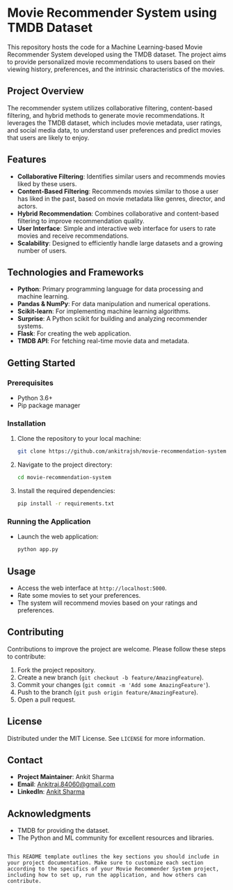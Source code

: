 # Movie Recommender System using TMDB Dataset

This repository hosts the code for a Machine Learning-based Movie Recommender System developed using the TMDB dataset. The project aims to provide personalized movie recommendations to users based on their viewing history, preferences, and the intrinsic characteristics of the movies.

## Project Overview

The recommender system utilizes collaborative filtering, content-based filtering, and hybrid methods to generate movie recommendations. It leverages the TMDB dataset, which includes movie metadata, user ratings, and social media data, to understand user preferences and predict movies that users are likely to enjoy.

## Features

- **Collaborative Filtering**: Identifies similar users and recommends movies liked by these users.
- **Content-Based Filtering**: Recommends movies similar to those a user has liked in the past, based on movie metadata like genres, director, and actors.
- **Hybrid Recommendation**: Combines collaborative and content-based filtering to improve recommendation quality.
- **User Interface**: Simple and interactive web interface for users to rate movies and receive recommendations.
- **Scalability**: Designed to efficiently handle large datasets and a growing number of users.

## Technologies and Frameworks

- **Python**: Primary programming language for data processing and machine learning.
- **Pandas & NumPy**: For data manipulation and numerical operations.
- **Scikit-learn**: For implementing machine learning algorithms.
- **Surprise**: A Python scikit for building and analyzing recommender systems.
- **Flask**: For creating the web application.
- **TMDB API**: For fetching real-time movie data and metadata.

## Getting Started

### Prerequisites

- Python 3.6+
- Pip package manager

### Installation

1. Clone the repository to your local machine:
   ```bash
   git clone https://github.com/ankitrajsh/movie-recommendation-system
   
2. Navigate to the project directory:
   ```bash
   cd movie-recommendation-system
   ```
3. Install the required dependencies:
   ```bash
   pip install -r requirements.txt
   ```

### Running the Application

- Launch the web application:
  ```bash
  python app.py
  ```

## Usage

- Access the web interface at `http://localhost:5000`.
- Rate some movies to set your preferences.
- The system will recommend movies based on your ratings and preferences.

## Contributing

Contributions to improve the project are welcome. Please follow these steps to contribute:

1. Fork the project repository.
2. Create a new branch (`git checkout -b feature/AmazingFeature`).
3. Commit your changes (`git commit -m 'Add some AmazingFeature'`).
4. Push to the branch (`git push origin feature/AmazingFeature`).
5. Open a pull request.

## License

Distributed under the MIT License. See `LICENSE` for more information.

## Contact

- **Project Maintainer**: Ankit Sharma
- **Email**: Ankitraj.84060@gmail.com
- **LinkedIn**: [Ankit Sharma](https://www.linkedin.com/in/ankitrajsh)

## Acknowledgments

- TMDB for providing the dataset.
- The Python and ML community for excellent resources and libraries.
```

This README template outlines the key sections you should include in your project documentation. Make sure to customize each section according to the specifics of your Movie Recommender System project, including how to set up, run the application, and how others can contribute.
